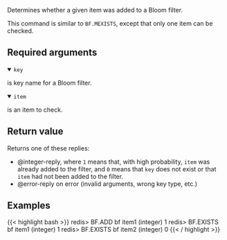 Determines whether a given item was added to a Bloom filter.

This command is similar to `BF.MEXISTS`, except that only one item can be checked.

## Required arguments

<details open><summary><code>key</code></summary>

is key name for a Bloom filter.

</details>

<details open><summary><code>item</code></summary>

is an item to check.
</details>

## Return value

Returns one of these replies:

- @integer-reply, where `1` means that, with high probability, `item` was already added to the filter, and `0` means that `key` does not exist or that `item` had not been added to the filter.
- @error-reply on error (invalid arguments, wrong key type, etc.)

## Examples

{{< highlight bash >}}
redis> BF.ADD bf item1
(integer) 1
redis> BF.EXISTS bf item1
(integer) 1
redis> BF.EXISTS bf item2
(integer) 0
{{< / highlight >}}

